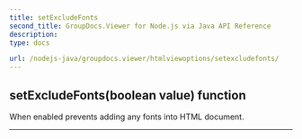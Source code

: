 ```yaml
---
title: setExcludeFonts
second_title: GroupDocs.Viewer for Node.js via Java API Reference
description: 
type: docs

url: /nodejs-java/groupdocs.viewer/htmlviewoptions/setexcludefonts/
---
```


## setExcludeFonts(boolean value)  function

 When enabled prevents adding any fonts into HTML document.
 


---



